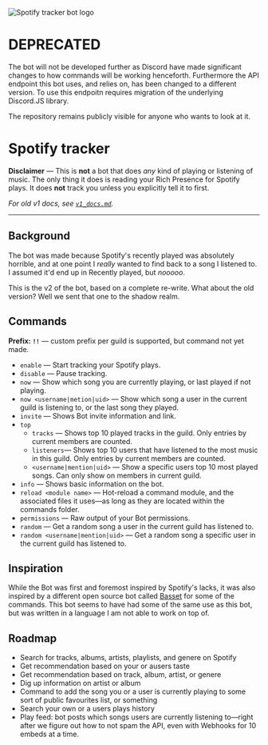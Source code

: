 ![Spotify tracker bot logo](https://cdn.discordapp.com/icons/653289817081118724/5669a159eaa69db3cc273025e290b6dc.png)

# DEPRECATED
The bot will not be developed further as Discord have made significant changes to how commands will be working henceforth. Furthermore the API endpoint this bot uses, and relies on, has been changed to a different version. To use this endpoitn requires migration of the underlying Discord.JS library.

The repository remains publicly visible for anyone who wants to look at it.

# Spotify tracker
**Disclaimer** — This is **not** a bot that does *any* kind of playing or listening of music. The only thing it does is reading your Rich Presence for Spotify plays. It does **not** track you unless you explicitly tell it to first.  

*For old v1 docs, see [`v1_docs.md`](v1_docs.md).*

---

## Background
The bot was made because Spotify's recently played was absolutely horrible, and at one point I *really* wanted to find back to a song I listened to. I assumed it'd end up in Recently played, but *nooooo*.  

This is the v2 of the bot, based on a complete re-write. What about the old version? Well we sent that one to the shadow realm.

## Commands
**Prefix: `!!`** — custom prefix per guild is supported, but command not yet made.  
* `enable` — Start tracking your Spotify plays.  
* `disable` — Pause tracking.  
* `now` — Show which song you are currently playing, or last played if not playing.  
* `now <username|metion|uid>` — Show which song a user in the current guild is listening to, or the last song they played.  
* `invite` — Shows Bot invite information and link.  
* `top`
    * `tracks` — Shows top 10 played tracks in the guild. Only entries by current members are counted.  
    * `listeners`— Shows top 10 users that have listened to the most music in this guild. Only entries by current members are counted. 
    * `<username|mention|uid>` — Show a specific users top 10 most played songs. Can only show on members in current guild.
* `info` — Shows basic information on the bot.
* `reload <module name>` — Hot-reload a command module, and the associated files it uses—as long as they are located within the commands folder.
* `permissions` — Raw output of your Bot permissions.
* `random` — Get a random song a user in the current guild has listened to.
* `random <username|mention|uid>` — Get a random song a specific user in the current guild has listened to.

## Inspiration
While the Bot was first and foremost inspired by Spotify's lacks, it was also inspired by a different open source bot called [Basset](https://github.com/Aux/Basset) for some of the commands. This bot seems to have had some of the same use as this bot, but was written in a language I am not able to work on top of.

## Roadmap
* Search for tracks, albums, artists, playlists, and genere on Spotify
* Get recommendation based on your or ausers taste
* Get recommendation based on track, album, artist, or genere
* Dig up information on artist or album
* Command to add the song you or a user is currently playing to some sort of public favourites list, or something
* Search your own or a users plays history
* Play feed: bot posts which songs users are currently listening to—right after we figure out how to not spam the API, even with Webhooks for 10 embeds at a time.
